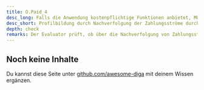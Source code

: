 ```yaml
---
title: O.Paid_4
desc_long: Falls die Anwendung kostenpflichtige Funktionen anbietet, MUSS der Hersteller ein Konzept vorlegen, welches vorbeugt, dass Dritte die Zahlungsströme zur Nutzung von Anwendungsfunktionen zurückverfolgen können.
desc_short: Profilbildung durch Nachverfolgung der Zahlungsströme durch Dritte.
depth: check
remarks: Der Evaluator prüft, ob über die Nachverfolgung von Zahlungsströmen Rückschlüsse auf die Eigenschaften oder das Verhalten des Nutzers möglich sind. Die Abwägungen des Herstellers bei potentiellen Rückschlüssen sind in der Risikobewertung zu berücksichtigen.
---
```


## Noch keine Inhalte

Du kannst diese Seite unter [github.com/awesome-diga](https://github.com/awesome-diga/tr-faq) mit deinem Wissen ergänzen.
